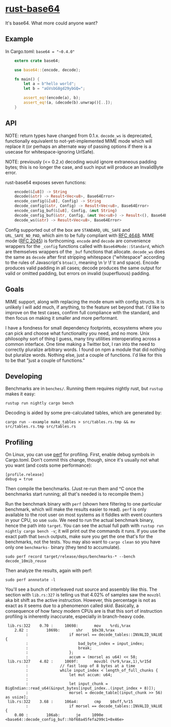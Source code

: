 [rust-base64](https://crates.io/crates/base64)
===

It's base64. What more could anyone want?

Example
---

In Cargo.toml: `base64 = "~0.4.0"`

```rust
    extern crate base64;

    use base64::{encode, decode};

    fn main() {
        let a = b"hello world";
        let b = "aGVsbG8gd29ybGQ=";

        assert_eq!(encode(a), b);
        assert_eq!(a, &decode(b).unwrap()[..]);
    }
```

API
---

NOTE: return types have changed from 0.1.x. `decode_ws` is deprecated, functionally equivalent to not-yet-implemented MIME mode which will replace it (or perhaps an alternate way of passing options if there is a usecase for whitespace-ignoring UrlSafe).

NOTE: previously (<= 0.2.x) decoding would ignore extraneous padding bytes; this is no longer the case, and such input will produce an InvalidByte error.

rust-base64 exposes seven functions:

```rust
    encode(&[u8]) -> String
    decode(&str) -> Result<Vec<u8>, Base64Error>
    encode_config(&[u8], Config) -> String
    decode_config(&str, Config) -> Result<Vec<u8>, Base64Error>
    encode_config_buf(&[u8], Config, &mut String)
    decode_config_buf(&str, Config, &mut Vec<u8>) -> Result<(), Base64Error>
    decode_ws(&str) -> Result<Vec<u8>, Base64Error>
```

Config supported out of the box are `STANDARD`, `URL_SAFE` and `URL_SAFE_NO_PAD`, which aim to be fully compliant with [RFC 4648](https://tools.ietf.org/html/rfc4648). MIME mode ([RFC 2045](https://www.ietf.org/rfc/rfc2045.txt)) is forthcoming. `encode` and `decode` are convenience wrappers for the `_config` functions called with `Base64Mode::Standard`, which are themselves wrappers of the `_buf` functions that allocate. `decode_ws` does the same as `decode` after first stripping whitespace ("whitespace" according to the rules of Javascript's `btoa()`, meaning \n \r \f \t and space). Encode produces valid padding in all cases; decode produces the same output for valid or omitted padding, but errors on invalid (superfluous) padding.

Goals
---

MIME support, along with replacing the mode enum with config structs. It is unlikely I will add much, if anything, to the feature set beyond that. I'd like to improve on the test cases, confirm full compliance with the standard, and then focus on making it smaller and more performant.

I have a fondness for small dependency footprints, ecosystems where you can pick and choose what functionality you need, and no more. Unix philosophy sort of thing I guess, many tiny utilities interoperating across a common interface. One time making a Twitter bot, I ran into the need to correctly pluralize arbitrary words. I found on npm a module that did nothing but pluralize words. Nothing else, just a couple of functions. I'd like for this to be that "just a couple of functions."

Developing
---

Benchmarks are in `benches/`. Running them requires nightly rust, but `rustup` makes it easy:

```
rustup run nightly cargo bench
```

Decoding is aided by some pre-calculated tables, which are generated by:

```
cargo run --example make_tables > src/tables.rs.tmp && mv src/tables.rs.tmp src/tables.rs
```

Profiling
---

On Linux, you can use [perf](https://perf.wiki.kernel.org/index.php/Main_Page) for profiling. First, enable debug symbols in Cargo.toml. Don't commit this change, though, since it's usually not what you want (and costs some performance):

```
[profile.release]
debug = true
```

Then compile the benchmarks. (Just re-run them and ^C once the benchmarks start running; all that's needed is to recompile them.)

Run the benchmark binary with `perf` (shown here filtering to one particular benchmark, which will make the results easier to read). `perf` is only available to the root user on most systems as it fiddles with event counters in your CPU, so use `sudo`. We need to run the actual benchmark binary, hence the path into `target`. You can see the actual full path with `rustup run nightly cargo bench -v`; it will print out the commands it runs. If you use the exact path that `bench` outputs, make sure you get the one that's for the benchmarks, not the tests. You may also want to `cargo clean` so you have only one `benchmarks-` binary (they tend to accumulate).

```
sudo perf record target/release/deps/benchmarks-* --bench decode_10mib_reuse
```

Then analyze the results, again with perf:

```
sudo perf annnotate -l
```

You'll see a bunch of interleaved rust source and assembly like this. The section with `lib.rs:327` is telling us that 4.02% of samples saw the `movzbl` aka bit shift as the active instruction. However, this percentage is not as exact as it seems due to a phenomenon called *skid*. Basically, a consequence of how fancy modern CPUs are is that this sort of instruction profiling is inherently inaccurate, especially in branch-heavy code.

```
 lib.rs:322    0.70 :     10698:       mov    %rdi,%rax
    2.82 :        1069b:       shr    $0x38,%rax
         :                  if morsel == decode_tables::INVALID_VALUE {
         :                      bad_byte_index = input_index;
         :                      break;
         :                  };
         :                  accum = (morsel as u64) << 58;
 lib.rs:327    4.02 :     1069f:       movzbl (%r9,%rax,1),%r15d
         :              // fast loop of 8 bytes at a time
         :              while input_index < length_of_full_chunks {
         :                  let mut accum: u64;
         :
         :                  let input_chunk = BigEndian::read_u64(&input_bytes[input_index..(input_index + 8)]);
         :                  morsel = decode_table[(input_chunk >> 56) as usize];
 lib.rs:322    3.68 :     106a4:       cmp    $0xff,%r15
         :                  if morsel == decode_tables::INVALID_VALUE {
    0.00 :        106ab:       je     1090e <base64::decode_config_buf::hbf68a45fefa299c1+0x46e>
```
